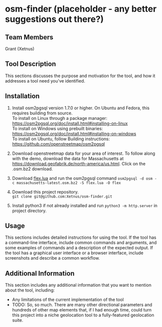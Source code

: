 # osm-finder (placeholder - any better suggestions out there?)

## Team Members
Grant (Xetnus)

## Tool Description
This sections discusses the purpose and motivation for the tool, and how it addresses a tool need you've identified.

## Installation

1. Install osm2pgsql version 1.7.0 or higher. On Ubuntu and Fedora, this requires building from source.  
To install on Linux through a package manager: https://osm2pgsql.org/doc/install.html#installing-on-linux  
To install on Windows using prebuilt binaries: https://osm2pgsql.org/doc/install.html#installing-on-windows  
To install on Ubuntu, follow Building instructions: https://github.com/openstreetmap/osm2pgsql  

2. Download openstreetmap data for your area of interest. To follow along with the demo, download the data for Massachusetts at https://download.geofabrik.de/north-america/us.html. Click on the .osm.bz2 download.

3. Download [flex.lua](https://github.com/Xetnus/osm-finder/blob/main/flex.lua) and run the osm2pgsql command `osm2pgsql -d osm -c massachusetts-latest.osm.bz2 -S flex.lua -O flex`

4. Download this project repository.  
        `git clone git@github.com:Xetnus/osm-finder.git`

4. Install python3 if not already installed and run `python3 -m http.server` in project directory.

## Usage
This sections includes detailed instructions for using the tool. If the tool has a command-line interface, include common commands and arguments, and some examples of commands and a description of the expected output. If the tool has a graphical user interface or a browser interface, include screenshots and describe a common workflow.

## Additional Information
This section includes any additional information that you want to mention about the tool, including:
- Any limitations of the current implementation of the tool
- TODO: So, so much. There are many other directional parameters and hundreds of other map elements that, if I had enough time, could turn this project into a niche geolocation tool to a fully-featured geolocation suite.
